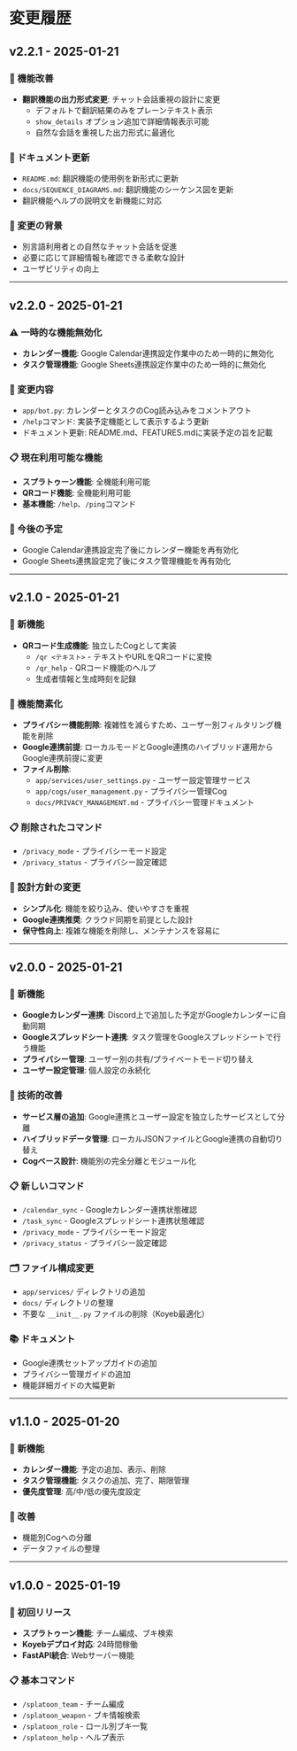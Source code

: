 # 変更履歴

## v2.2.1 - 2025-01-21

### 🔧 機能改善
- **翻訳機能の出力形式変更**: チャット会話重視の設計に変更
  - デフォルトで翻訳結果のみをプレーンテキスト表示
  - `show_details` オプション追加で詳細情報表示可能
  - 自然な会話を重視した出力形式に最適化

### 📝 ドキュメント更新
- `README.md`: 翻訳機能の使用例を新形式に更新
- `docs/SEQUENCE_DIAGRAMS.md`: 翻訳機能のシーケンス図を更新
- 翻訳機能ヘルプの説明文を新機能に対応

### 🎯 変更の背景
- 別言語利用者との自然なチャット会話を促進
- 必要に応じて詳細情報も確認できる柔軟な設計
- ユーザビリティの向上

---

## v2.2.0 - 2025-01-21

### ⚠️ 一時的な機能無効化
- **カレンダー機能**: Google Calendar連携設定作業中のため一時的に無効化
- **タスク管理機能**: Google Sheets連携設定作業中のため一時的に無効化

### 🔧 変更内容
- `app/bot.py`: カレンダーとタスクのCog読み込みをコメントアウト
- `/help`コマンド: 実装予定機能として表示するよう更新
- ドキュメント更新: README.md、FEATURES.mdに実装予定の旨を記載

### 📋 現在利用可能な機能
- **スプラトゥーン機能**: 全機能利用可能
- **QRコード機能**: 全機能利用可能
- **基本機能**: `/help`、`/ping`コマンド

### 🎯 今後の予定
- Google Calendar連携設定完了後にカレンダー機能を再有効化
- Google Sheets連携設定完了後にタスク管理機能を再有効化

---

## v2.1.0 - 2025-01-21

### 🎉 新機能
- **QRコード生成機能**: 独立したCogとして実装
  - `/qr <テキスト>` - テキストやURLをQRコードに変換
  - `/qr_help` - QRコード機能のヘルプ
  - 生成者情報と生成時刻を記録

### 🔧 機能簡素化
- **プライバシー機能削除**: 複雑性を減らすため、ユーザー別フィルタリング機能を削除
- **Google連携前提**: ローカルモードとGoogle連携のハイブリッド運用からGoogle連携前提に変更
- **ファイル削除**: 
  - `app/services/user_settings.py` - ユーザー設定管理サービス
  - `app/cogs/user_management.py` - プライバシー管理Cog
  - `docs/PRIVACY_MANAGEMENT.md` - プライバシー管理ドキュメント

### 📋 削除されたコマンド
- `/privacy_mode` - プライバシーモード設定
- `/privacy_status` - プライバシー設定確認

### 🎯 設計方針の変更
- **シンプル化**: 機能を絞り込み、使いやすさを重視
- **Google連携推奨**: クラウド同期を前提とした設計
- **保守性向上**: 複雑な機能を削除し、メンテナンスを容易に

---

## v2.0.0 - 2025-01-21

### 🎉 新機能
- **Googleカレンダー連携**: Discord上で追加した予定がGoogleカレンダーに自動同期
- **Googleスプレッドシート連携**: タスク管理をGoogleスプレッドシートで行う機能
- **プライバシー管理**: ユーザー別の共有/プライベートモード切り替え
- **ユーザー設定管理**: 個人設定の永続化

### 🔧 技術的改善
- **サービス層の追加**: Google連携とユーザー設定を独立したサービスとして分離
- **ハイブリッドデータ管理**: ローカルJSONファイルとGoogle連携の自動切り替え
- **Cogベース設計**: 機能別の完全分離とモジュール化

### 📋 新しいコマンド
- `/calendar_sync` - Googleカレンダー連携状態確認
- `/task_sync` - Googleスプレッドシート連携状態確認
- `/privacy_mode` - プライバシーモード設定
- `/privacy_status` - プライバシー設定確認

### 🗂️ ファイル構成変更
- `app/services/` ディレクトリの追加
- `docs/` ディレクトリの整理
- 不要な `__init__.py` ファイルの削除（Koyeb最適化）

### 📚 ドキュメント
- Google連携セットアップガイドの追加
- プライバシー管理ガイドの追加
- 機能詳細ガイドの大幅更新

---

## v1.1.0 - 2025-01-20

### 🎉 新機能
- **カレンダー機能**: 予定の追加、表示、削除
- **タスク管理機能**: タスクの追加、完了、期限管理
- **優先度管理**: 高/中/低の優先度設定

### 🔧 改善
- 機能別Cogへの分離
- データファイルの整理

---

## v1.0.0 - 2025-01-19

### 🎉 初回リリース
- **スプラトゥーン機能**: チーム編成、ブキ検索
- **Koyebデプロイ対応**: 24時間稼働
- **FastAPI統合**: Webサーバー機能

### 📋 基本コマンド
- `/splatoon_team` - チーム編成
- `/splatoon_weapon` - ブキ情報検索
- `/splatoon_role` - ロール別ブキ一覧
- `/splatoon_help` - ヘルプ表示